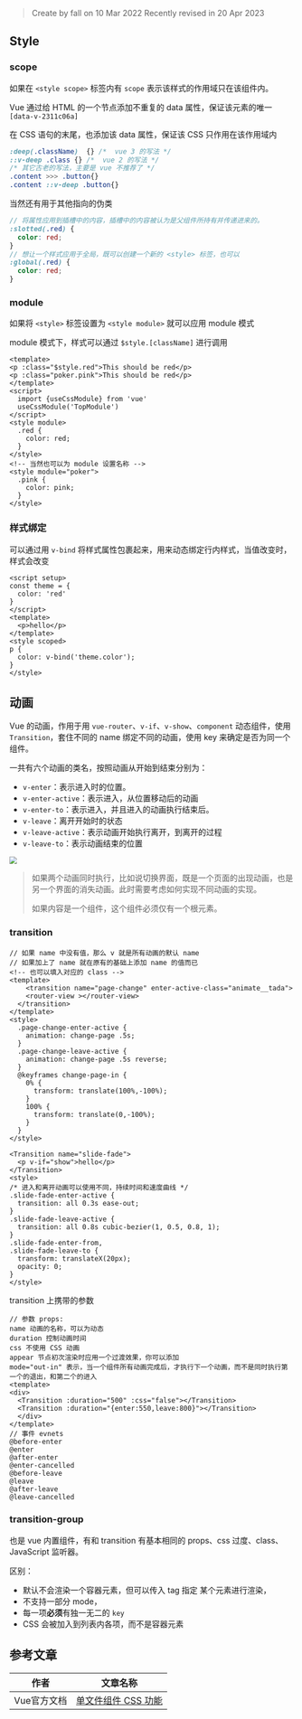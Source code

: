>Create by fall on 10 Mar 2022
>Recently revised in 20 Apr 2023

## Style

### scope

如果在 `<style scope>` 标签内有 `scope` 表示该样式的作用域只在该组件内。

Vue 通过给 HTML 的一个节点添加不重复的 data 属性，保证该元素的唯一 `[data-v-2311c06a]`

在 CSS 语句的末尾，也添加该 data 属性，保证该 CSS 只作用在该作用域内

```css
:deep(.className)  {} /*  vue 3 的写法 */
::v-deep .class {} /*  vue 2 的写法 */
/* 其它古老的写法，主要是 vue 不推荐了 */ 
.content >>> .button{}
.content ::v-deep .button{}
```

当然还有用于其他指向的伪类

```scss
// 将属性应用到插槽中的内容，插槽中的内容被认为是父组件所持有并传递进来的。
:slotted(.red) {
  color: red;
}
// 想让一个样式应用于全局，既可以创建一个新的 <style> 标签，也可以
:global(.red) {
  color: red;
}
```

### module

如果将 `<style>` 标签设置为 `<style module>` 就可以应用 module 模式

module 模式下，样式可以通过 `$style.[className]` 进行调用

```vue
<template>
<p :class="$style.red">This should be red</p>
<p :class="poker.pink">This should be red</p>
</template>
<script>
  import {useCssModule} from 'vue'
  useCssModule('TopModule')
</script>
<style module>
  .red {
    color: red;
  }
</style>
<!-- 当然也可以为 module 设置名称 -->
<style module="poker">
  .pink {
    color: pink;
  }
</style>
```

### 样式绑定

可以通过用 `v-bind` 将样式属性包裹起来，用来动态绑定行内样式，当值改变时，样式会改变

```vue
<script setup>
const theme = {
  color: 'red'
}
</script>
<template>
  <p>hello</p>
</template>
<style scoped>
p {
  color: v-bind('theme.color');
}
</style>
```



## 动画

Vue 的动画，作用于用 `vue-router`、`v-if`、`v-show`、`component` 动态组件，使用 `Transition`，套住不同的 name 绑定不同的动画，使用 key 来确定是否为同一个组件。

一共有六个动画的类名，按照动画从开始到结束分别为：

- `v-enter`：表示进入时的位置。
- `v-enter-active`：表示进入，从位置移动后的动画
- `v-enter-to`：表示进入，并且进入的动画执行结束后。
- `v-leave`：离开开始时的状态
- `v-leave-active`：表示动画开始执行离开，到离开的过程
- `v-leave-to`：表示动画结束的位置

<img src="https://staging-cn.vuejs.org/assets/transition-classes.f0f7b3c9.png" style="zoom:80%;" >

> 如果两个动画同时执行，比如说切换界面，既是一个页面的出现动画，也是另一个界面的消失动画。此时需要考虑如何实现不同动画的实现。
>
> 如果内容是一个组件，这个组件必须仅有一个根元素。

### transition

```vue
// 如果 name 中没有值，那么 v 就是所有动画的默认 name
// 如果加上了 name 就在原有的基础上添加 name 的值而已
<!-- 也可以填入对应的 class -->
<template>
	<transition name="page-change" enter-active-class="animate__tada">
  	<router-view ></router-view>
  </transition>
</template>
<style>
  .page-change-enter-active {
    animation: change-page .5s;
  }
  .page-change-leave-active {
    animation: change-page .5s reverse;
  }
  @keyframes change-page-in {
    0% {
      transform: translate(100%,-100%);
    }
    100% {
      transform: translate(0,-100%);
    }
  }
</style>
```

```vue
<Transition name="slide-fade">
  <p v-if="show">hello</p>
</Transition>
<style>
/* 进入和离开动画可以使用不同，持续时间和速度曲线 */
.slide-fade-enter-active {
  transition: all 0.3s ease-out;
}
.slide-fade-leave-active {
  transition: all 0.8s cubic-bezier(1, 0.5, 0.8, 1);
}
.slide-fade-enter-from,
.slide-fade-leave-to {
  transform: translateX(20px);
  opacity: 0;
}
</style>
```

transition 上携带的参数

```vue
// 参数 props:
name 动画的名称，可以为动态
duration 控制动画时间
css 不使用 CSS 动画
appear 节点初次渲染时应用一个过渡效果，你可以添加
mode="out-in" 表示，当一个组件所有动画完成后，才执行下一个动画，而不是同时执行第一个的退出，和第二个的进入
<template>
<div>
  <Transition :duration="500" :css="false"></Transition>
  <Transition :duration="{enter:550,leave:800}"></Transition>
  </div>
</template>
// 事件 evnets
@before-enter
@enter
@after-enter
@enter-cancelled
@before-leave
@leave
@after-leave
@leave-cancelled
```

### transition-group

也是 vue 内置组件，有和 transition 有基本相同的 props、css 过度、class、JavaScript 监听器。

区别：

- 默认不会渲染一个容器元素，但可以传入 tag 指定 某个元素进行渲染，
- 不支持一部分 mode，
- 每一项**必须**有独一无二的 `key` 
- CSS 会被加入到列表内各项，而不是容器元素

## 参考文章

| 作者        | 文章名称                                                     |
| ----------- | ------------------------------------------------------------ |
| Vue官方文档 | [单文件组件 CSS 功能](https://cn.vuejs.org/api/sfc-css-features.html) |



